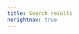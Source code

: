 ```yaml
---
title: Search results
norightnav: true
---
```

<style>
.st-ui-type-heading, .st-ui-type-detail, .st-ui-type-detail-bold, .st-query-present, .st-ui-search-summary-query  {
  font-family: "Oculus Sans", Arial, Helvetica, sans-serif !important;
}
.st-ui-type-detail-bold {
  color: #006621;
}
.st-ui-type-detail-bold::after {
  content: "\A";
  white-space: pre;
}
.st-ui-type-detail:before {
}
</style>
<script language="JavaScript">
var replacedOnce = false;
function massageSearchResultHTML()
{
  var x = document.getElementsByClassName("st-ui-type-detail");
  console.log(x);
  for (var i = 0; i < x.length; i++) {
    var currentHTML = x[i].innerHTML;
    var newHTML = currentHTML.replace('&nbsp;•&nbsp;','')
    newHTML = newHTML.replace('https://forums.oculusvr.com','<b>Forums</b>: ')
    newHTML = newHTML.replace('https://developer.oculus.com','<b>Docs</b>: ')
    x[i].innerHTML = newHTML;
  }
}
$("body").on('DOMSubtreeModified', "#searchResults", function(data) {
  if (data.currentTarget.innerText.length > 0 && replacedOnce==false) {
    massageSearchResultHTML();
    replacedOnce = true;
  }
});
</script>
<div class="st-search-container" id="searchResults"></div>
